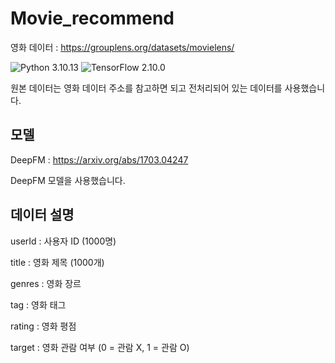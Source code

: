 # Movie_recommend

영화 데이터 : https://grouplens.org/datasets/movielens/

![Python 3.10.13](https://img.shields.io/badge/python-3.10.13-blue.svg)
![TensorFlow 2.10.0](https://img.shields.io/badge/TensorFlow-2.10.0-orange.svg)

원본 데이터는 영화 데이터 주소를 참고하면 되고 전처리되어 있는 데이터를 사용했습니다.


## 모델
DeepFM : https://arxiv.org/abs/1703.04247

DeepFM 모델을 사용했습니다.


## 데이터 설명
userId : 사용자 ID (1000명)

title : 영화 제목 (1000개)

genres : 영화 장르

tag : 영화 태그

rating : 영화 평점

target : 영화 관람 여부 (0 = 관람 X, 1 = 관람 O)
